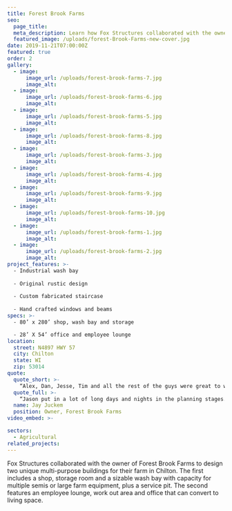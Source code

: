 ```yaml
---
title: Forest Brook Farms
seo:
  page_title:
  meta_description: Learn how Fox Structures collaborated with the owner of Forest Brook Farms to design two unique multi-purpose buildings for their farm in Chilton.
  featured_image: /uploads/forest-Brook-Farms-new-cover.jpg
date: 2019-11-21T07:00:00Z
featured: true
order: 2
gallery: 
  - image: 
      image_url: /uploads/forest-brook-farms-7.jpg
      image_alt:
  - image: 
      image_url: /uploads/forest-brook-farms-6.jpg
      image_alt:
  - image: 
      image_url: /uploads/forest-brook-farms-5.jpg
      image_alt:
  - image: 
      image_url: /uploads/forest-brook-farms-8.jpg
      image_alt:
  - image: 
      image_url: /uploads/forest-brook-farms-3.jpg
      image_alt:
  - image: 
      image_url: /uploads/forest-brook-farms-4.jpg
      image_alt:
  - image: 
      image_url: /uploads/forest-brook-farms-9.jpg
      image_alt:
  - image: 
      image_url: /uploads/forest-brook-farms-10.jpg
      image_alt:
  - image: 
      image_url: /uploads/forest-brook-farms-1.jpg
      image_alt:
  - image: 
      image_url: /uploads/forest-brook-farms-2.jpg
      image_alt:
project_features: >-
  - Industrial wash bay
  
  - Original rustic design
  
  - Custom fabricated staircase
  
  - Hand crafted windows and beams
specs: >-
  - 80’ x 280’ shop, wash bay and storage

  - 28’ X 54’ office and employee lounge
location:
  street: N4897 HWY 57
  city: Chilton
  state: WI
  zip: 53014
quote:
  quote_short: >-
    “Alex, Dan, Jesse, Tim and all the rest of the guys were great to work with. Jesse’s craftsmanship on the window sliders and beams was amazing and Tim’s fabrication of the stair railings were spot on. I’d recommend Fox Structures without hesitation.”
  quote_full: >-
    “Jason put in a lot of long days and nights in the planning stages. Through the process Jason wasn’t just our contractor—he also became a good friend. Alex, Dan, Jesse, Tim and all the rest of the guys were great to work with. Jesse’s craftsmanship on the window sliders and beams was amazing and Tim’s fabrication of the stair railings were spot on. I’d recommend Fox Structures without hesitation.”
  name: Jay Juckem
  position: Owner, Forest Brook Farms
video_embed: >-

sectors:
  - Agricultural
related_projects: 
---
```


Fox Structures collaborated with the owner of Forest Brook Farms to design two unique multi-purpose buildings for their farm in Chilton. The first includes a shop, storage room and a sizable wash bay with capacity for multiple semis or large farm equipment, plus a service pit. The second features an employee lounge, work out area and office that can convert to living space.

